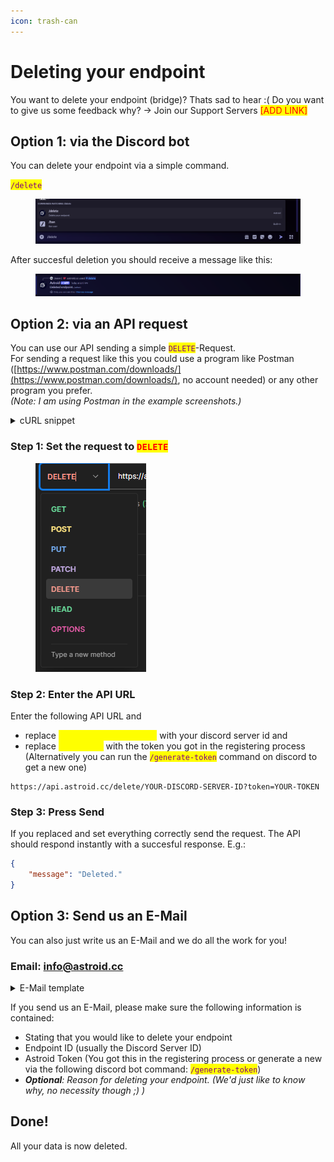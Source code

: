 ```yaml
---
icon: trash-can
---
```


# Deleting your endpoint

You want to delete your endpoint (bridge)? Thats sad to hear :( Do you want to give us some feedback why? -> Join our Support Servers <mark style="color:red;">\[ADD LINK]</mark>

## Option 1: via the Discord bot

You can delete your endpoint via a simple command.

<mark style="color:purple;">`/delete`</mark>

<figure><img src="../.gitbook/assets/delete-command-discord-preview.png" alt=""><figcaption></figcaption></figure>

After succesful deletion you should receive a message like this:

<figure><img src="../.gitbook/assets/delete-command-response-discord.png" alt=""><figcaption></figcaption></figure>

## Option 2: via an API request

You can use our API sending a simple <mark style="color:purple;">`DELETE`</mark>-Request.\
For sending a request like this you could use a program like Postman ([https://www.postman.com/downloads/](https://www.postman.com/downloads/), no account needed) or any other program you prefer.\
_(Note: I am using Postman in the example screenshots.)_

<details>

<summary>cURL snippet</summary>

```shell
curl --location --request DELETE 'https://astroid.cc/delete/YOUR-DISCORD-SERVER-ID?token=YOUR-TOKEN'
```

</details>

### Step 1: Set the request to <mark style="color:red;">`DELETE`</mark>

<figure><img src="../.gitbook/assets/postman-set-delete-tutorial.png" alt=""><figcaption></figcaption></figure>

### Step 2: Enter the API URL

Enter the following API URL and

* replace <mark style="color:yellow;">`YOUR-DISCORD-SERVER-ID`</mark> with your discord server id and
* replace <mark style="color:yellow;">`YOUR-TOKEN`</mark> with the token you got in the registering process\
  (Alternatively you can run the <mark style="color:purple;">`/generate-token`</mark> command on discord to get a new one)

```
https://api.astroid.cc/delete/YOUR-DISCORD-SERVER-ID?token=YOUR-TOKEN
```

### Step 3: Press Send

If you replaced and set everything correctly send the request. The API should respond instantly with a succesful response. E.g.:

```json
{
    "message": "Deleted."
}
```



## Option 3: Send us an E-Mail

You can also just write us an E-Mail and we do all the work for you!

### Email: [info@astroid.cc](deleting-your-endpoint.md#email-info-astroid.cc)

<details>

<summary>E-Mail template</summary>

Dear Astroid team,

i would like to delete my endpoint with the id <mark style="color:blue;">`ENDPOINT-ID`</mark>. The token is <mark style="color:blue;">`TOKEN`</mark>.

Best regards!

</details>



If you send us an E-Mail, please make sure the following information is contained:

* Stating that you would like to delete your endpoint
* Endpoint ID (usually the Discord Server ID)
* Astroid Token (You got this in the registering process or generate a new via the following discord bot command: <mark style="color:purple;">`/generate-token`</mark>)
* _**Optional**: Reason for deleting your endpoint. (We'd just like to know why, no necessity though ;) )_

## Done!

All your data is now deleted.
